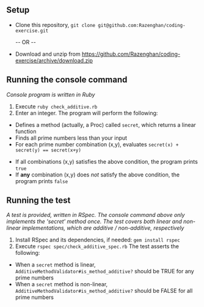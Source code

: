 ## Setup
- Clone this repository, `git clone git@github.com:Razenghan/coding-exercise.git`

  -- OR --
- Download and unzip from https://github.com/Razenghan/coding-exercise/archive/download.zip

## Running the console command
*Console program is written in Ruby*

1. Execute `ruby check_additive.rb`
2. Enter an integer.  The program will perform the following:
  * Defines a method (actually, a Proc) called `secret`, which returns a linear function
  * Finds all prime numbers less than your input
  * For each prime number combination (x,y), evaluates `secret(x) + secret(y) == secret(x+y)`
   - If all combinations (x,y) satisfies the above condition, the program prints `true`
   - If **any** combination (x,y) does *not* satisfy the above condition, the program prints `false`
   
## Running the test
*A test is provided, written in RSpec.  The console command above only implements the 'secret' method once.  The test covers both linear and non-linear implementations, which are additive / non-additive, respectively*

1. Install RSpec and its dependencies, if needed:  `gem install rspec`
2. Execute `rspec spec/check_additive_spec.rb`  The test asserts the following:
  * When a `secret` method is linear, `AdditiveMethodValidator#is_method_additive?` should be TRUE for any prime numbers
  * When a `secret` method is non-linear, `AdditiveMethodValidator#is_method_additive?` should be FALSE for all prime numbers
